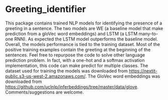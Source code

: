 # Greeting_identifier
This package contains trained NLP models for identifying the presence of a greeting in a sentence. The two models are WE (a baseline model that make prediction from a gloVec word embeddings) and LSTM (a LSTM many-to-one RNN). As expected the LSTM model outperforms the baseline model. Overall, the models performance is tied to the training dataset. Most of the positive training examples contain the greeting at the beginning of the sentences. Feel free to repurpose the code to solve other language prediction problem. In fact, with a one-hot and a softmax activation implementation, this code can make predict for multiple classes. The dataset used for training the models was downloaded from https://nextit-public.s3-us-west-2.amazonaws.com/. The GloVec word embeddings was downloaded from https://github.com/uclnlp/inferbeddings/tree/master/data/glove. Comments/suggestions are welcome.
